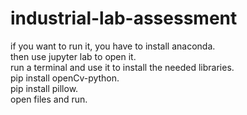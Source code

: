 # industrial-lab-assessment
if you want to run it, you have to install anaconda.<br>
then use jupyter lab to open it.<br>
run a terminal and use it to install the needed libraries.<br>
pip install openCv-python.<br>
pip install pillow.<br>
open files and run.<br>

